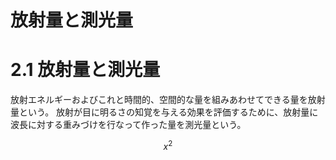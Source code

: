 # 放射量と測光量

# 2.1 放射量と測光量
放射エネルギーおよびこれと時間的、空間的な量を組みあわせてできる量を放射量という。
放射が目に明るさの知覚を与える効果を評価するために、放射量に波長に対する重みづけを行なって作った量を測光量という。

```math
x^2
```

